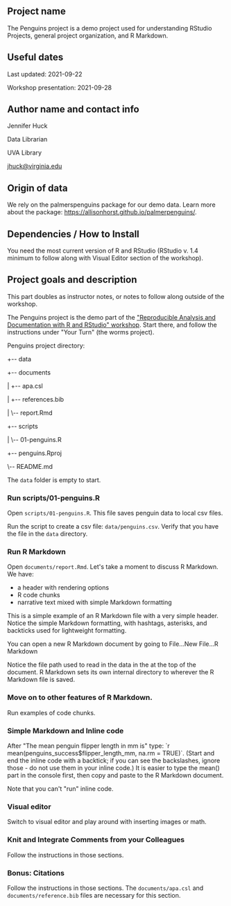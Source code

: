 ## Project name

The Penguins project is a demo project used for understanding RStudio Projects, general project organization, and R Markdown. 

## Useful dates 

Last updated: 2021-09-22

Workshop presentation: 2021-09-28

## Author name and contact info

Jennifer Huck

Data Librarian

UVA Library

jhuck@virginia.edu

## Origin of data

We rely on the palmerspenguins package for our demo data. Learn more about the package: https://allisonhorst.github.io/palmerpenguins/. 

## Dependencies / How to Install

You need the most current version of R and RStudio (RStudio v. 1.4 minimum to follow along with Visual Editor section of the workshop).

## Project goals and description 

This part doubles as instructor notes, or notes to follow along outside of the workshop. 

The Penguins project is the demo part of the ["Reproducible Analysis and Documentation with R and RStudio" workshop](https://jennhuck.github.io/workshops/repro_analysis_R_RStudio.html).  Start there, and follow the instructions under "Your Turn" (the worms project).

Penguins project directory:

+-- data

+-- documents

|   +-- apa.csl

|   +-- references.bib

|   \\-- report.Rmd

+-- scripts

|   \\-- 01-penguins.R

+-- penguins.Rproj

\\-- README.md


The `data` folder is empty to start.  

### Run scripts/01-penguins.R

Open `scripts/01-penguins.R`.  This file saves penguin data to local csv files. 

Run the script to create a csv file: `data/penguins.csv`.  Verify that you have the file in the `data` directory. 

### Run R Markdown

Open `documents/report.Rmd`.  Let's take a moment to discuss R Markdown.  We have:

- a header with rendering options
- R code chunks
- narrative text mixed with simple Markdown formatting

This is a simple example of an R Markdown file with a very simple header.  Notice the simple Markdown formatting, with hashtags, asterisks, and backticks used for lightweight formatting. 

You can open a new R Markdown document by going to File...New File...R Markdown

Notice the file path used to read in the data in the at the top of the document. R Markdown sets its own internal directory to wherever the R Markdown file is saved.  

### Move on to other features of R Markdown. 

Run examples of code chunks.

### Simple Markdown and Inline code 

After "The mean penguin flipper length in mm is" type: \`r mean(penguins_success$flipper_length_mm, na.rm = TRUE)\`.  (Start and end the inline code with a backtick; if you can see the backslashes, ignore those - do not use them in your inline code.)  It is easier to type the mean() part in the console first, then copy and paste to the R Markdown document. 

Note that you can't "run" inline code.

### Visual editor

Switch to visual editor and play around with inserting images or math. 

### Knit and Integrate Comments from your Colleagues

Follow the instructions in those sections. 

### Bonus: Citations

Follow the instructions in those sections.  The `documents/apa.csl` and `documents/reference.bib` files are necessary for this section. 